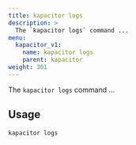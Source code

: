 ```yaml
---
title: kapacitor logs
description: >
  The `kapacitor logs` command ...
menu:
  kapacitor_v1:
    name: kapacitor logs
    parent: kapacitor
weight: 301
---
```


The `kapacitor logs` command ...

## Usage

```sh
kapacitor logs
```
